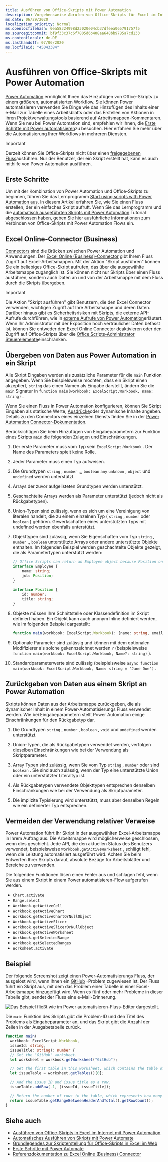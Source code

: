 ```yaml
---
title: Ausführen von Office-Skripts mit Power Automation
description: Vorgehensweise Abrufen von Office-Skripts für Excel im Internet arbeiten mit einem Power automatisieren Workflow.
ms.date: 06/29/2020
localization_priority: Normal
ms.openlocfilehash: 0ea58324998d23020e04cb37dfeea065791757f5
ms.sourcegitcommit: bf9f33c37c6f7805d6b408aa648bb9785a7cd133
ms.contentlocale: de-DE
ms.lasthandoff: 07/06/2020
ms.locfileid: "45043384"
---
```

# <a name="run-office-scripts-with-power-automate"></a>Ausführen von Office-Skripts mit Power Automation

[Power Automation](https://flow.microsoft.com) ermöglicht Ihnen das Hinzufügen von Office-Skripts zu einem größeren, automatisierten Workflow. Sie können Power automatisieren verwenden Sie Dinge wie das Hinzufügen des Inhalts einer e-Mail zur Tabelle eines Arbeitsblatts oder das Erstellen von Aktionen in ihren Projektverwaltungstools basierend auf Arbeitsmappen-Kommentaren. Wenn Sie neu bei Power Automation sind, empfehlen wir Ihnen, die [Erste Schritte mit Power automatisieren](/power-automate/getting-started)zu besuchen. Hier erfahren Sie mehr über die Automatisierung Ihrer Workflows in mehreren Diensten.

> [!IMPORTANT]
> Derzeit können Sie Office-Skripts nicht über einen [freigegebenen Fluss](/power-automate/share-buttons)ausführen. Nur der Benutzer, der ein Skript erstellt hat, kann es auch mithilfe von Power Automation ausführen.

## <a name="getting-started"></a>Erste Schritte

Um mit der Kombination von Power Automation und Office-Skripts zu beginnen, führen Sie das Lernprogramm [Start using scripts with Power Automation aus](../tutorials/excel-power-automate-manual.md). In diesem Artikel erfahren Sie, wie Sie einen Fluss erstellen, der ein einfaches Skript aufruft. Wenn Sie das Lernprogramm und die [automatisch ausgeführten Skripts mit Power Automation](../tutorials/excel-power-automate-trigger.md) Tutorial abgeschlossen haben, geben Sie hier ausführliche Informationen zum Verbinden von Office-Skripts mit Power Automation Flows ein.

## <a name="excel-online-business-connector"></a>Excel Online-Connector (Business)

[Connectors](/connectors/connectors) sind die Brücken zwischen Power Automation und Anwendungen. Der [Excel Online (Business)-Connector](/connectors/excelonlinebusiness) gibt Ihrem Fluss Zugriff auf Excel-Arbeitsmappen. Mit der Aktion "Skript ausführen" können Sie ein beliebiges Office-Skript aufrufen, das über die ausgewählte Arbeitsmappe zugänglich ist. Sie können nicht nur Skripts über einen Fluss ausführen, sondern auch Daten an und von der Arbeitsmappe mit dem Fluss durch die Skripts übergeben.

> [!IMPORTANT]
> Die Aktion "Skript ausführen" gibt Benutzern, die den Excel Connector verwenden, wichtigen Zugriff auf Ihre Arbeitsmappe und deren Daten. Darüber hinaus gibt es Sicherheitsrisiken mit Skripts, die externe API-Aufrufe durchführen, wie in [externe Aufrufe von Power Automation](external-calls.md)erläutert. Wenn Ihr Administrator mit der Exposition hoch vertraulicher Daten befasst ist, können Sie entweder den Excel Online Connector deaktivieren oder den Zugriff auf Office-Skripts über die [Office Scripts-Administrator Steuerelemente](https://support.microsoft.com/office/19d3c51a-6ca2-40ab-978d-60fa49554dcf)einschränken.

## <a name="passing-data-from-power-automate-into-a-script"></a>Übergeben von Daten aus Power Automation in ein Skript

Alle Skript Eingaben werden als zusätzliche Parameter für die `main` Funktion angegeben. Wenn Sie beispielsweise möchten, dass ein Skript einen akzeptiert, `string` das einen Namen als Eingabe darstellt, ändern Sie die `main` Signatur in `function main(workbook: ExcelScript.Workbook, name: string)` .

Wenn Sie einen Fluss in Power Automation konfigurieren, können Sie Skript Eingaben als statische Werte, [Ausdrücke](/power-automate/use-expressions-in-conditions)oder dynamische Inhalte angeben. Details zu den Connectors eines einzelnen Diensts finden Sie in der [Power Automation Connector-Dokumentation](/connectors/).

Berücksichtigen Sie beim Hinzufügen von Eingabeparametern zur Funktion eines Skripts `main` die folgenden Zulagen und Einschränkungen.

1. Der erste Parameter muss vom Typ sein `ExcelScript.Workbook` . Der Name des Parameters spielt keine Rolle.

2. Jeder Parameter muss einen Typ aufweisen.

3. Die Grundtypen `string` , `number` ,,, `boolean` `any` `unknown` , `object` und `undefined` werden unterstützt.

4. Arrays der zuvor aufgelisteten Grundtypen werden unterstützt.

5. Geschachtelte Arrays werden als Parameter unterstützt (jedoch nicht als Rückgabetypen).

6. Union-Typen sind zulässig, wenn es sich um eine Vereinigung von literalen handelt, die zu einem einzelnen Typ ( `string` , `number` oder `boolean` ) gehören. Gewerkschaften eines unterstützten Typs mit undefined werden ebenfalls unterstützt.

7. Objekttypen sind zulässig, wenn Sie Eigenschaften vom Typ `string` , `number` ,, `boolean` unterstützte Arrays oder andere unterstützte Objekte enthalten. Im folgenden Beispiel werden geschachtelte Objekte gezeigt, die als Parametertypen unterstützt werden:

    ```TypeScript
    // Office Scripts can return an Employee object because Position only contains strings and numbers.
    interface Employee {
        name: string;
        job: Position;
    }

    interface Position {
        id: number;
        title: string;
    }
    ```

8. Objekte müssen Ihre Schnittstelle oder Klassendefinition im Skript definiert haben. Ein Objekt kann auch anonym Inline definiert werden, wie im folgenden Beispiel dargestellt:

    ```TypeScript
    function main(workbook: ExcelScript.Workbook): {name: string, email: string}
    ```

9. Optionale Parameter sind zulässig und können mit dem optionalen Modifizierer als solche gekennzeichnet werden `?` (beispielsweise `function main(workbook: ExcelScript.Workbook, Name?: string)` ).

10. Standardparameterwerte sind zulässig (beispielsweise `async function main(workbook: ExcelScript.Workbook, Name: string = 'Jane Doe')` .

## <a name="returning-data-from-a-script-back-to-power-automate"></a>Zurückgeben von Daten aus einem Skript an Power Automation

Skripts können Daten aus der Arbeitsmappe zurückgeben, die als dynamischer Inhalt in einem Power-Automatisierungs Fluss verwendet werden. Wie bei Eingabeparametern stellt Power Automation einige Einschränkungen für den Rückgabetyp dar.

1. Die Grundtypen `string` , `number` , `boolean` , `void` und `undefined` werden unterstützt.

2. Union-Typen, die als Rückgabetypen verwendet werden, verfolgen dieselben Einschränkungen wie bei der Verwendung als Skriptparameter.

3. Array Typen sind zulässig, wenn Sie vom Typ `string` , `number` oder sind `boolean` . Sie sind auch zulässig, wenn der Typ eine unterstützte Union oder ein unterstützter Literaltyp ist.

4. Als Rückgabetypen verwendete Objekttypen entsprechen denselben Einschränkungen wie bei der Verwendung als Skriptparameter.

5. Die implizite Typisierung wird unterstützt, muss aber denselben Regeln wie ein definierter Typ entsprechen.

## <a name="avoid-using-relative-references"></a>Vermeiden der Verwendung relativer Verweise

Power Automation führt Ihr Skript in der ausgewählten Excel-Arbeitsmappe in Ihrem Auftrag aus. Die Arbeitsmappe wird möglicherweise geschlossen, wenn dies geschieht. Jede API, die den aktuellen Status des Benutzers verwendet, beispielsweise `Workbook.getActiveWorksheet` , schlägt fehl, wenn die Leistung automatisiert ausgeführt wird. Achten Sie beim Entwerfen Ihrer Skripts darauf, absolute Bezüge für Arbeitsblätter und Bereiche zu verwenden.

Die folgenden Funktionen lösen einen Fehler aus und schlagen fehl, wenn Sie aus einem Skript in einem Power automatisieren-Flow aufgerufen werden.

- `Chart.activate`
- `Range.select`
- `Workbook.getActiveCell`
- `Workbook.getActiveChart`
- `Workbook.getActiveChartOrNullObject`
- `Workbook.getActiveSlicer`
- `Workbook.getActiveSlicerOrNullObject`
- `Workbook.getActiveWorksheet`
- `Workbook.getSelectedRange`
- `Workbook.getSelectedRanges`
- `Worksheet.activate`

## <a name="example"></a>Beispiel

Der folgende Screenshot zeigt einen Power-Automatisierungs Fluss, der ausgelöst wird, wenn Ihnen ein [GitHub](https://github.com/) -Problem zugewiesen ist. Der Fluss führt ein Skript aus, mit dem das Problem einer Tabelle in einer Excel-Arbeitsmappe hinzugefügt wird. Wenn es fünf oder mehr Probleme in dieser Tabelle gibt, sendet der Fluss eine e-Mail-Erinnerung.

![Das Beispiel fließt wie im Power automatisieren-Fluss-Editor dargestellt.](../images/power-automate-parameter-return-sample.png)

Die `main` Funktion des Skripts gibt die Problem-ID und den Titel des Problems als Eingabeparameter an, und das Skript gibt die Anzahl der Zeilen in der Ausgabetabelle zurück.

```TypeScript
function main(
  workbook: ExcelScript.Workbook,
  issueId: string,
  issueTitle: string): number {
  // Get the "GitHub" worksheet.
  let worksheet = workbook.getWorksheet("GitHub");

  // Get the first table in this worksheet, which contains the table of GitHub issues.
  let issueTable = worksheet.getTables()[0];

  // Add the issue ID and issue title as a row.
  issueTable.addRow(-1, [issueId, issueTitle]);

  // Return the number of rows in the table, which represents how many issues are assigned to this user.
  return issueTable.getRangeBetweenHeaderAndTotal().getRowCount();
}
```

## <a name="see-also"></a>Siehe auch

- [Ausführen von Office-Skripts in Excel im Internet mit Power Automation](../tutorials/excel-power-automate-manual.md)
- [Automatisches Ausführen von Skripts mit Power Automate](../tutorials/excel-power-automate-trigger.md)
- [Grundlegendes zur Skripterstellung für Office-Skripts in Excel im Web](scripting-fundamentals.md)
- [Erste Schritte mit Power Automate](/power-automate/getting-started)
- [Referenzdokumentation zu Excel Online (Business) Connector](/connectors/excelonlinebusiness/)
